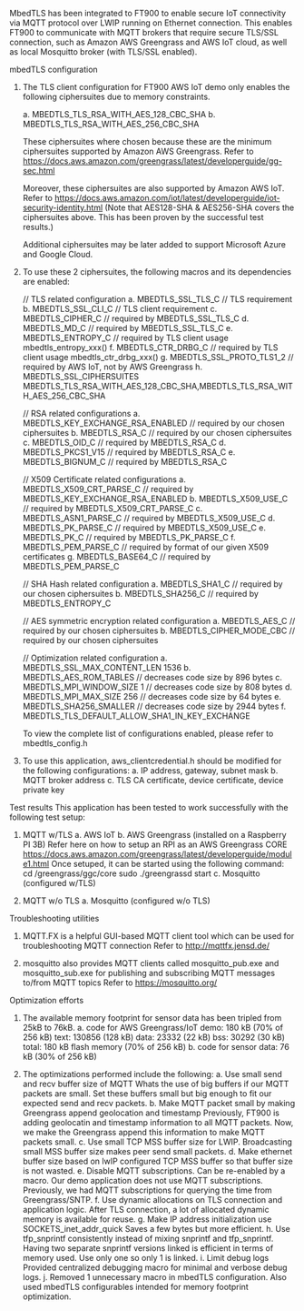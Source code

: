 MbedTLS has been integrated to FT900 to enable secure IoT connectivity via MQTT protocol over LWIP running on Ethernet connection. 
This enables FT900 to communicate with MQTT brokers that require secure TLS/SSL connection, 
such as Amazon AWS Greengrass and AWS IoT cloud, as well as local Mosquitto broker (with TLS/SSL enabled).


mbedTLS configuration

1. The TLS client configuration for FT900 AWS IoT demo only enables the following ciphersuites due to memory constraints.

   a. MBEDTLS_TLS_RSA_WITH_AES_128_CBC_SHA
   b. MBEDTLS_TLS_RSA_WITH_AES_256_CBC_SHA

   These ciphersuites where chosen because these are the minimum ciphersuites supported by Amazon AWS Greengrass.
   Refer to https://docs.aws.amazon.com/greengrass/latest/developerguide/gg-sec.html

   Moreover, these ciphersuites are also supported by Amazon AWS IoT.
   Refer to https://docs.aws.amazon.com/iot/latest/developerguide/iot-security-identity.html 
   (Note that AES128-SHA & AES256-SHA covers the ciphersuites above. This has been proven by the successful test results.)

   Additional ciphersuites may be later added to support Microsoft Azure and Google Cloud.


2. To use these 2 ciphersuites, the following macros and its dependencies are enabled:

   // TLS related configuration
   a. MBEDTLS_SSL_TLS_C // TLS requirement
   b. MBEDTLS_SSL_CLI_C // TLS client requirement
   c. MBEDTLS_CIPHER_C // required by MBEDTLS_SSL_TLS_C
   d. MBEDTLS_MD_C // required by MBEDTLS_SSL_TLS_C
   e. MBEDTLS_ENTROPY_C // required by TLS client usage mbedtls_entropy_xxx()
   f. MBEDTLS_CTR_DRBG_C // required by TLS client usage mbedtls_ctr_drbg_xxx()
   g. MBEDTLS_SSL_PROTO_TLS1_2 // required by AWS IoT, not by AWS Greengrass
   h. MBEDTLS_SSL_CIPHERSUITES MBEDTLS_TLS_RSA_WITH_AES_128_CBC_SHA,MBEDTLS_TLS_RSA_WITH_AES_256_CBC_SHA

   // RSA related configurations
   a. MBEDTLS_KEY_EXCHANGE_RSA_ENABLED // required by our chosen ciphersuites
   b. MBEDTLS_RSA_C // required by our chosen ciphersuites
   c. MBEDTLS_OID_C // required by MBEDTLS_RSA_C
   d. MBEDTLS_PKCS1_V15 // required by MBEDTLS_RSA_C
   e. MBEDTLS_BIGNUM_C // required by MBEDTLS_RSA_C

   // X509 Certificate related configurations
   a. MBEDTLS_X509_CRT_PARSE_C // required by MBEDTLS_KEY_EXCHANGE_RSA_ENABLED
   b. MBEDTLS_X509_USE_C // required by MBEDTLS_X509_CRT_PARSE_C
   c. MBEDTLS_ASN1_PARSE_C // required by MBEDTLS_X509_USE_C
   d. MBEDTLS_PK_PARSE_C // required by MBEDTLS_X509_USE_C
   e. MBEDTLS_PK_C // required by MBEDTLS_PK_PARSE_C
   f. MBEDTLS_PEM_PARSE_C // required by format of our given X509 certificates
   g. MBEDTLS_BASE64_C // required by MBEDTLS_PEM_PARSE_C

   // SHA Hash related configuration
   a. MBEDTLS_SHA1_C // required by our chosen ciphersuites
   b. MBEDTLS_SHA256_C // required by MBEDTLS_ENTROPY_C

   // AES symmetric encryption related configuration
   a. MBEDTLS_AES_C // required by our chosen ciphersuites
   b. MBEDTLS_CIPHER_MODE_CBC // required by our chosen ciphersuites

   // Optimization related configuration
   a. MBEDTLS_SSL_MAX_CONTENT_LEN 1536
   b. MBEDTLS_AES_ROM_TABLES // decreases code size by 896 bytes
   c. MBEDTLS_MPI_WINDOW_SIZE 1 // decreases code size by 808 bytes
   d. MBEDTLS_MPI_MAX_SIZE 256 // decreases code size by 64 bytes
   e. MBEDTLS_SHA256_SMALLER // decreases code size by 2944 bytes
   f. MBEDTLS_TLS_DEFAULT_ALLOW_SHA1_IN_KEY_EXCHANGE

   To view the complete list of configurations enabled, please refer to mbedtls_config.h


3. To use this application, aws_clientcredential.h should be modified for the following configurations:
   a. IP address, gateway, subnet mask
   b. MQTT broker address
   c. TLS CA certificate, device certificate, device private key 


Test results
This application has been tested to work successfully with the following test setup:

1. MQTT w/TLS
   a. AWS IoT
   b. AWS Greengrass (installed on a Raspberry PI 3B)
      Refer here on how to setup an RPI as an AWS Greengrass CORE 
      https://docs.aws.amazon.com/greengrass/latest/developerguide/module1.html
	  Once setuped, it can be started using the following command:
	    cd /greengrass/ggc/core
		sudo ./greengrassd start
   c. Mosquitto (configured w/TLS)

2. MQTT w/o TLS
   a. Mosquitto (configured w/o TLS)


Troubleshooting utilities

1. MQTT.FX is a helpful GUI-based MQTT client tool which can be used for troubleshooting MQTT connection
   Refer to http://mqttfx.jensd.de/

2. mosquitto also provides MQTT clients called mosquitto_pub.exe and mosquitto_sub.exe
   for publishing and subscribing MQTT messages to/from MQTT topics
   Refer to https://mosquitto.org/


Optimization efforts

1. The available memory footprint for sensor data has been tripled from 25kB to 76kB.
   a. code for AWS Greengrass/IoT demo: 180 kB (70% of 256 kB)
      text: 130856 (128 kB)
      data: 23332 (22 kB)
      bss:  30292 (30 kB)
      total: 180 kB flash memory (70% of 256 kB)
   b. code for sensor data: 76 kB (30% of 256 kB)

2. The optimizations performed include the following:
   a. Use small send and recv buffer size of MQTT
      Whats the use of big buffers if our MQTT packets are small.
      Set these buffers small but big enough to fit our expected send and recv packets.
   b. Make MQTT packet small by making Greengrass append geolocation and timestamp
      Previously, FT900 is adding geolocatin and timestamp information to all MQTT packets.
      Now, we make the Greengrass append this information to make MQTT packets small.
   c. Use small TCP MSS buffer size for LWIP. 
      Broadcasting small MSS buffer size makes peer send small packets.
   d. Make ethernet buffer size based on lwIP configured TCP MSS buffer 
      so that buffer size is not wasted.
   e. Disable MQTT subscriptions. Can be re-enabled by a macro.
      Our demo application does not use MQTT subscriptions.
      Previously, we had MQTT subscriptions for querying the time from Greengrass/SNTP.
   f. Use dynamic allocations on TLS connection and application logic. 
      After TLS connection, a lot of allocated dynamic memory is available for reuse.
   g. Make IP address initialization use SOCKETS_inet_addr_quick
      Saves a few bytes but more efficient.
   h. Use tfp_snprintf consistently instead of mixing snprintf and tfp_snprintf.
      Having two separate snprintf versions linked is efficient in terms of memory used.
      Use only one so only 1 is linked.
   i. Limit debug logs
      Provided centralized debugging macro for minimal and verbose debug logs.
   j. Removed 1 unnecessary macro in mbedTLS configuration.
      Also used mbedTLS configurables intended for memory footprint optimization.

